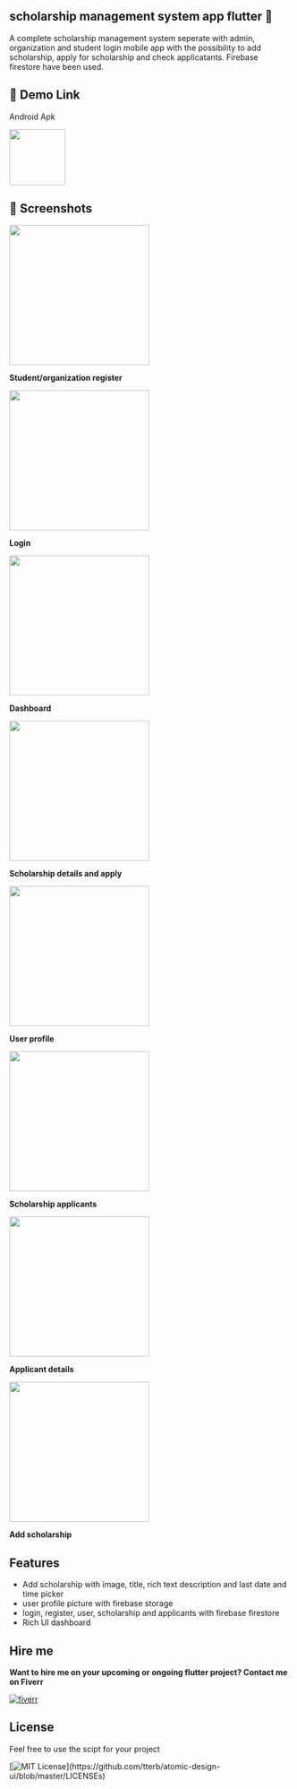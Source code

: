 
## scholarship management system app flutter 👋
A complete scholarship management system seperate with admin, organization and student login mobile app with the possibility to add scholarship, apply for scholarship and check applicatants. Firebase firestore have been used.
## 🔗 Demo Link

Android Apk

<a href="https://github.com/jayaanandabalaji/scholarship-management-system-flutter/blob/main/apk/app-release.apk?raw=true"><img src="https://www.yt3dl.net/images/apk-download-badge.png" style="height:100px;"></a>
## 📸 Screenshots

<img src="https://raw.githubusercontent.com/jayaanandabalaji/scholarship-management-system-flutter/main/screenshots/flutter%20scholarship%20screenshot%201.png" width="250" >

**Student/organization register**

<img src="https://raw.githubusercontent.com/jayaanandabalaji/scholarship-management-system-flutter/main/screenshots/flutter%20scholarship%20screenshot%202.png" width="250" >

**Login**

<img src="https://raw.githubusercontent.com/jayaanandabalaji/scholarship-management-system-flutter/main/screenshots/flutter%20scholarship%20screenshot%203.png" width="250" >

**Dashboard**

<img src="https://raw.githubusercontent.com/jayaanandabalaji/scholarship-management-system-flutter/main/screenshots/flutter%20scholarship%20screenshot%204.png" width="250" >

**Scholarship details and apply**

<img src="https://raw.githubusercontent.com/jayaanandabalaji/scholarship-management-system-flutter/main/screenshots/flutter%20scholarship%20screenshot%205.png" width="250" >

**User profile**

<img src="https://raw.githubusercontent.com/jayaanandabalaji/scholarship-management-system-flutter/main/screenshots/flutter%20scholarship%20screenshot%206.png" width="250" >

**Scholarship applicants**

<img src="https://raw.githubusercontent.com/jayaanandabalaji/scholarship-management-system-flutter/main/screenshots/flutter%20scholarship%20screenshot%207.png" width="250" >

**Applicant details**

<img src="https://raw.githubusercontent.com/jayaanandabalaji/scholarship-management-system-flutter/main/screenshots/flutter%20scholarship%20screenshot%208.png" width="250" >

**Add scholarship**

## Features
- Add scholarship with image, title, rich text description and last date and time picker
- user profile picture with firebase storage
- login, register, user, scholarship and applicants with firebase firestore
- Rich UI dashboard
## Hire me
**Want to hire me on your upcoming or ongoing flutter project? 
Contact me on Fiverr**

[![fiverr](https://img.shields.io/badge/fiverr-1DBF73?style=for-the-badge&logo=fiverr&logoColor=white
)](https://www.fiverr.com/balajikannan03)



## License

Feel free to use the scipt for your project

[![MIT License](https://img.shields.io/apm/l/atomic-design-ui.svg?)](https://github.com/tterb/atomic-design-ui/blob/master/LICENSEs)

